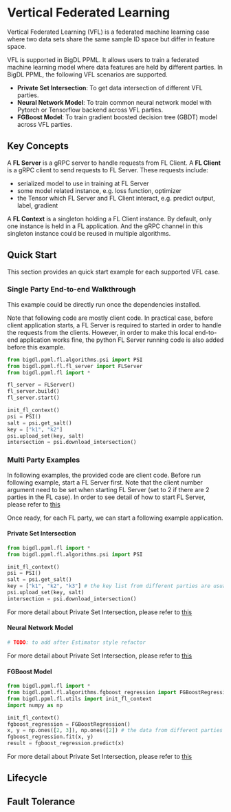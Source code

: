 # Vertical Federated Learning
Vertical Federated Learning (VFL) is a federated machine learning case where two data sets share the same sample ID space but differ in feature space. 

VFL is supported in BigDL PPML. It allows users to train a federated machine learning model where data features are held by different parties. In BigDL PPML, the following VFL scenarios are supported.
* **Private Set Intersection**: To get data intersection of different VFL parties.
* **Neural Network Model**: To train common neural network model with Pytorch or Tensorflow backend across VFL parties.
* **FGBoost Model**: To train gradient boosted decision tree (GBDT) model across VFL parties.

## Key Concepts
A **FL Server** is a gRPC server to handle requests from FL Client. A **FL Client** is a gRPC client to send requests to FL Server. These requests include:
* serialized model to use in training at FL Server
* some model related instance, e.g. loss function, optimizer
* the Tensor which FL Server and FL Client interact, e.g. predict output, label, gradient

A **FL Context** is a singleton holding a FL Client instance. By default, only one instance is held in a FL application. And the gRPC channel in this singleton instance could be reused in multiple algorithms.

## Quick Start
This section provides an quick start example for each supported VFL case.

### Single Party End-to-end Walkthrough
This example could be directly run once the dependencies installed.

Note that following code are mostly client code. In practical case, before client application starts, a FL Server is required to started in order to handle the requests from the clients. However, in order to make this local end-to-end application works fine, the python FL Server running code is also added before this example.
```python
from bigdl.ppml.fl.algorithms.psi import PSI
from bigdl.ppml.fl.fl_server import FLServer
from bigdl.ppml.fl import *

fl_server = FLServer()
fl_server.build()
fl_server.start()

init_fl_context()
psi = PSI()
salt = psi.get_salt()
key = ["k1", "k2"]
psi.upload_set(key, salt)
intersection = psi.download_intersection()
```

### Multi Party Examples
In following examples, the provided code are client code. Before run following example, start a FL Server first. Note that the client number argument need to be set when starting FL Server (set to 2 if there are 2 parties in the FL case). In order to see detail of how to start FL Server, please refer to [this]()

Once ready, for each FL party, we can start a following example application.
#### Private Set Intersection
```python
from bigdl.ppml.fl import *
from bigdl.ppml.fl.algorithms.psi import PSI

init_fl_context()
psi = PSI()
salt = psi.get_salt()
key = ["k1", "k2", "k3"] # the key list from different parties are usually different
psi.upload_set(key, salt)
intersection = psi.download_intersection()
```
For more detail about Private Set Intersection, please refer to [this]()
#### Neural Network Model
```python
# TODO: to add after Estimator style refactor
```
For more detail about Private Set Intersection, please refer to [this]()
#### FGBoost Model
```python
from bigdl.ppml.fl import *
from bigdl.ppml.fl.algorithms.fgboost_regression import FGBoostRegression
from bigdl.ppml.fl.utils import init_fl_context
import numpy as np

init_fl_context()
fgboost_regression = FGBoostRegression()
x, y = np.ones([2, 3]), np.ones([2]) # the data from different parties are usualy different
fgboost_regression.fit(x, y)
result = fgboost_regression.predict(x)
```
For more detail about Private Set Intersection, please refer to [this]()

## Lifecycle

## Fault Tolerance
